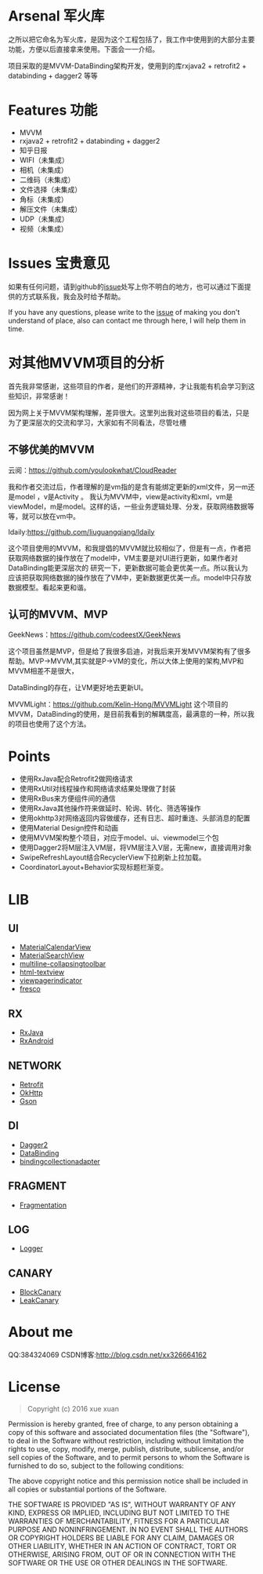# Arsenal 军火库

之所以把它命名为军火库，是因为这个工程包括了，我工作中使用到的大部分主要功能，方便以后直接拿来使用。下面会一一介绍。

项目采取的是MVVM-DataBinding架构开发，使用到的库rxjava2 + retrofit2 + databinding + dagger2 等等




# Features 功能
- MVVM
- rxjava2 + retrofit2 + databinding + dagger2
- 知乎日报 
- WIFI（未集成）
- 相机（未集成）
- 二维码（未集成）
- 文件选择（未集成）
- 角标（未集成）
- 解压文件（未集成）
- UDP（未集成）
- 视频（未集成）




# Issues 宝贵意见

如果有任何问题，请到github的[issue](https://github.com/JantHsueh/Arsenal/issues)处写上你不明白的地方，也可以通过下面提供的方式联系我，我会及时给予帮助。

If you have any questions, please write to the [issue](https://github.com/JantHsueh/Arsenal/issues) of making you don't understand of place, also can contact me through here, I will help them in time.


# 对其他MVVM项目的分析

首先我非常感谢，这些项目的作者，是他们的开源精神，才让我能有机会学习到这些知识，非常感谢！

因为网上关于MVVM架构理解，差异很大。这里列出我对这些项目的看法，只是为了更深层次的交流和学习，大家如有不同看法，尽管吐槽

## 不够优美的MVVM

云阅：https://github.com/youlookwhat/CloudReader

我和作者交流过后，作者理解的是vm指的是含有能绑定更新的xml文件，另一m还是model ，v是Activity 。
我认为MVVM中，view是activity和xml，vm是viewModel，m是model。这样的话，一些业务逻辑处理、分发，获取网络数据等等，就可以放在vm中。


Idaily:https://github.com/liuguangqiang/Idaily

这个项目使用的MVVM，和我提倡的MVVM就比较相似了，但是有一点，作者把获取网络数据的操作放在了model中，VM主要是对UI进行更新，如果作者对DataBinding能更深层次的
研究一下，更新数据可能会更优美一点。所以我认为应该把获取网络数据的操作放在了VM中，更新数据更优美一点。model中只存放数据模型。看起来更和谐。




## 认可的MVVM、MVP

GeekNews：https://github.com/codeestX/GeekNews

这个项目虽然是MVP，但是给了我很多启迪，对我后来开发MVVM架构有了很多帮助。MVP->MVVM,其实就是P->VM的变化，所以大体上使用的架构,MVP和MVVM相差不是很大，

DataBinding的存在，让VM更好地去更新UI。


MVVMLight：https://github.com/Kelin-Hong/MVVMLight
这个项目的MVVM，DataBinding的使用，是目前我看到的解耦度高，最满意的一种，所以我的项目也使用了这个方法。







# Points


- 使用RxJava配合Retrofit2做网络请求
- 使用RxUtil对线程操作和网络请求结果处理做了封装
- 使用RxBus来方便组件间的通信
- 使用RxJava其他操作符来做延时、轮询、转化、筛选等操作
- 使用okhttp3对网络返回内容做缓存，还有日志、超时重连、头部消息的配置
- 使用Material Design控件和动画
- 使用MVVM架构整个项目，对应于model、ui、viewmodel三个包
- 使用Dagger2将M层注入VM层，将VM层注入V层，无需new，直接调用对象
- SwipeRefreshLayout结合RecyclerView下拉刷新上拉加载。
- CoordinatorLayout+Behavior实现标题栏渐变。

# LIB


## UI
* [MaterialCalendarView](https://github.com/prolificinteractive/material-calendarview)
* [MaterialSearchView](https://github.com/MiguelCatalan/MaterialSearchView)
* [multiline-collapsingtoolbar](https://github.com/opacapp/multiline-collapsingtoolbar)
* [html-textview](https://github.com/SufficientlySecure/html-textview)
* [viewpagerindicator](https://github.com/SourceBackups/Android-ViewPagerIndicator)
* [fresco](https://github.com/facebook/fresco)


## RX

* [RxJava](https://github.com/ReactiveX/RxJava)
* [RxAndroid](https://github.com/ReactiveX/RxAndroid)


## NETWORK

* [Retrofit](https://github.com/square/retrofit)
* [OkHttp](https://github.com/square/okhttp)
* [Gson](https://github.com/google/gson)

## DI

* [Dagger2](https://github.com/google/dagger)
* [DataBinding](http://blog.csdn.net/xx326664162/article/details/62048543)
* [bindingcollectionadapter](https://github.com/evant/binding-collection-adapter)

## FRAGMENT

* [Fragmentation](https://github.com/YoKeyword/Fragmentation)

## LOG

* [Logger](https://github.com/orhanobut/logger)


## CANARY

* [BlockCanary](https://github.com/markzhai/AndroidPerformanceMonitor)
* [LeakCanary](https://github.com/square/leakcanary)


# About me

QQ:384324069
CSDN博客:http://blog.csdn.net/xx326664162

# License

> Copyright (c) 2016 xue xuan

Permission is hereby granted, free of charge, to any person obtaining a copy of this software and associated documentation files (the "Software"), to deal in the Software without restriction, including without limitation the rights to use, copy, modify, merge, publish, distribute, sublicense, and/or sell copies of the Software, and to permit persons to whom the Software is furnished to do so, subject to the following conditions:

The above copyright notice and this permission notice shall be included in all copies or substantial portions of the Software.

THE SOFTWARE IS PROVIDED "AS IS", WITHOUT WARRANTY OF ANY KIND, EXPRESS OR IMPLIED, INCLUDING BUT NOT LIMITED TO THE WARRANTIES OF MERCHANTABILITY, FITNESS FOR A PARTICULAR PURPOSE AND NONINFRINGEMENT. IN NO EVENT SHALL THE AUTHORS OR COPYRIGHT HOLDERS BE LIABLE FOR ANY CLAIM, DAMAGES OR OTHER LIABILITY, WHETHER IN AN ACTION OF CONTRACT, TORT OR OTHERWISE, ARISING FROM, OUT OF OR IN CONNECTION WITH THE SOFTWARE OR THE USE OR OTHER DEALINGS IN THE SOFTWARE.

